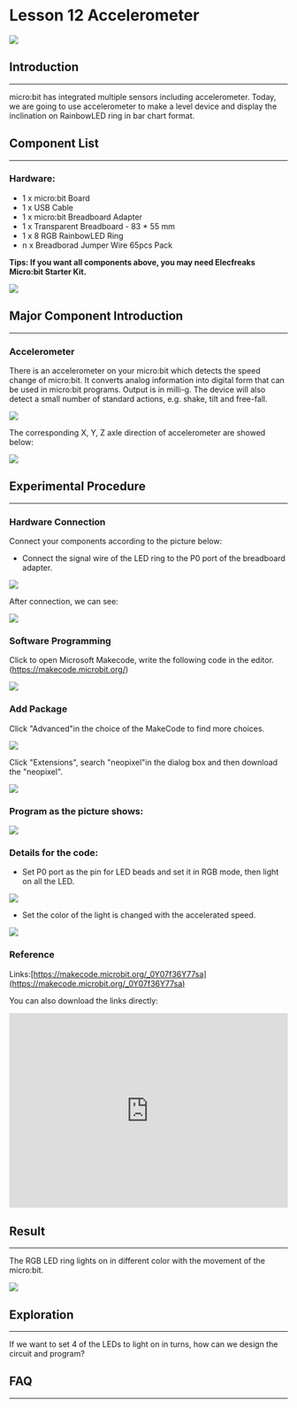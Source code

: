# Lesson 12 Accelerometer 

 ![](./images/5RJ1KJn.jpg)  

## Introduction
---
micro:bit has integrated multiple sensors including accelerometer. Today, we are going to use accelerometer to make a level device and display the inclination on RainbowLED ring in bar chart format.

## Component List
---
### Hardware:

- 1 x micro:bit Board
- 1 x USB Cable
- 1 x micro:bit Breadboard Adapter
- 1 x Transparent Breadboard - 83 * 55 mm
- 1 x 8 RGB RainbowLED Ring
- n x Breadborad Jumper Wire 65pcs Pack

****Tips: If you want all components above, you may need Elecfreaks Micro:bit Starter Kit.****

![](./images/W4tseua.jpg)

## Major Component Introduction
---
### **Accelerometer**

There is an accelerometer on your micro:bit which detects the speed change of micro:bit. It converts analog information into digital form that can be used in micro:bit programs. Output is in milli-g. The device will also detect a small number of standard actions, e.g. shake, tilt and free-fall.

![](./images/kzqAOK4.jpg)

The corresponding X, Y, Z axle direction of accelerometer are showed below:

![](./images/FQ6zBkH.jpg) 

## Experimental Procedure
---
### Hardware Connection
Connect your components according to the picture below: 

- Connect the signal wire of the LED ring to the P0 port of the breadboard adapter.

![](./images/NPvcrUo.jpg)

After connection, we can see:

![](./images/SOD2TLb.jpg) 

### Software Programming

Click to open Microsoft Makecode, write the following code in the editor.(https://makecode.microbit.org/)

![](./images/JHZUvh2.png)

### Add Package

Click "Advanced"in the choice of the MakeCode to find more choices.

![](./images/smtcNoB.png)

Click "Extensions", search "neopixel"in the dialog box and then download the "neopixel".

![](./images/umQwUC2.png)

### Program as the picture shows:

![](./images/bGPUFxy.png)

### Details for the code:
- Set P0 port as the pin for LED beads and set it in RGB mode, then light on all the LED.

![](./images/NcVWUhr.png)

- Set the color of the light is changed with the accelerated speed.

![](./images/GBBTLVt.png)

### Reference
Links:[https://makecode.microbit.org/_0Y07f36Y77sa](https://makecode.microbit.org/_0Y07f36Y77sa)

You can also download the links directly:

<div style="position:relative;height:0;padding-bottom:70%;overflow:hidden;"><iframe style="position:absolute;top:0;left:0;width:100%;height:100%;" src="https://makecode.microbit.org/#pub:_0Y07f36Y77sa" frameborder="0" sandbox="allow-popups allow-forms allow-scripts allow-same-origin"></iframe></div>  


## Result
---
The RGB LED ring lights on in different color with the movement of the micro:bit.

![](./images/iq9Hxs0.gif)


## Exploration
---
If we want to set 4 of the LEDs to light on in turns, how can we design the circuit and program?

## FAQ
---




